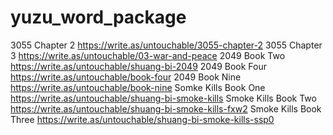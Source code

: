 # yuzu_word_package
3055 Chapter 2 
https://write.as/untouchable/3055-chapter-2
3055 Chapter 3
https://write.as/untouchable/03-war-and-peace
2049 Book Two 
https://write.as/untouchable/shuang-bi-2049
2049 Book Four 
https://write.as/untouchable/book-four
2049 Book Nine 
https://write.as/untouchable/book-nine
Somke Kills Book One
https://write.as/untouchable/shuang-bi-smoke-kills
Smoke Kills Book Two
https://write.as/untouchable/shuang-bi-smoke-kills-fxw2
Smoke Kills Book Three
https://write.as/untouchable/shuang-bi-smoke-kills-ssp0
